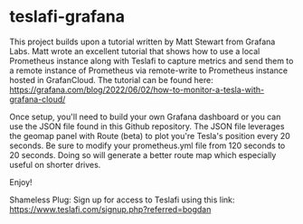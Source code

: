 # teslafi-grafana
This project builds upon a tutorial written by Matt Stewart from Grafana Labs.  Matt wrote an excellent tutorial that shows how to use a local Prometheus instance along with Teslafi to capture metrics and send them to a remote instance of Prometheus via remote-write to Prometheus instance hosted in GrafanCloud.  The tutorial can be found here: https://grafana.com/blog/2022/06/02/how-to-monitor-a-tesla-with-grafana-cloud/

Once setup, you'll need to build your own Grafana dashboard or you can use the JSON file found in this Github repository.  The JSON file leverages the geomap panel with Route (beta) to plot you're Tesla's position every 20 seconds.  Be sure to modify your prometheus.yml file from 120 seconds to 20 seconds.  Doing so will generate a better route map which especially useful on shorter drives.

Enjoy!

Shameless Plug: Sign up for access to Teslafi using this link: https://www.teslafi.com/signup.php?referred=bogdan
